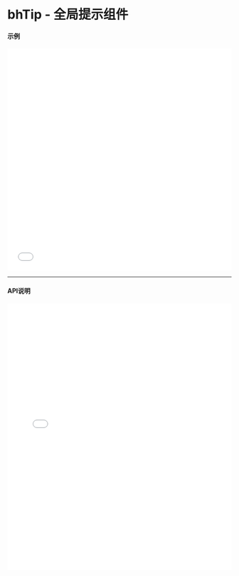 # bhTip - 全局提示组件 

#### 示例

<iframe width="100%" height="500" src="//jsrun.net/S4pKp/embedded/all/light/" allowfullscreen="allowfullscreen" frameborder="0"></iframe>

*****
#### API说明

<iframe width="100%" height="600" src="../bh_apis/1.0/module-bhTip.html" frameborder="0" id="innerFrame"></iframe>